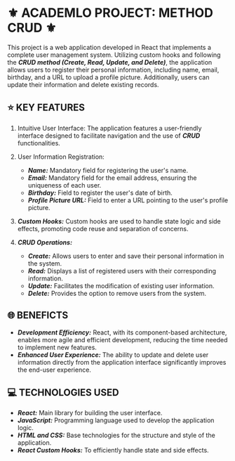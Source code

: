 # **⚜ ACADEMLO PROJECT: METHOD CRUD ⚜**
This project is a web application developed in React that implements a complete user management system. Utilizing custom hooks and following the ***CRUD method (Create, Read, Update, and Delete)***, the application allows users to register their personal information, including name, email, birthday, and a URL to upload a profile picture. Additionally, users can update their information and delete existing records. 

## **⭐ KEY FEATURES**
1. Intuitive User Interface: The application features a user-friendly interface designed to facilitate navigation and the use of ***CRUD*** functionalities.

2. User Information Registration: 
    * ***Name:*** Mandatory field for registering the user's name.
    * ***Email:*** Mandatory field for the email address, ensuring the uniqueness of each user.
    * ***Birthday:*** Field to register the user's date of birth. 
    * ***Profile Picture URL:*** Field to enter a URL pointing to the user's profile picture.

3. ***Custom Hooks:*** Custom hooks are used to handle state logic and side effects, promoting code reuse and separation of concerns.

4. ***CRUD Operations:***
   * ***Create:*** Allows users to enter and save their personal information in the system.
   * ***Read:*** Displays a list of registered users with their corresponding information.
   * ***Update:*** Facilitates the modification of existing user information.
   * ***Delete:*** Provides the option to remove users from the system.

## **🌐 BENEFICTS**
* ***Development Efficiency:*** React, with its component-based architecture, enables more agile and efficient development, reducing the time needed to implement new features.
* ***Enhanced User Experience:*** The ability to update and delete user information directly from the application interface significantly improves the end-user experience.

## **💻 TECHNOLOGIES USED**
* ***React:*** Main library for building the user interface.
* ***JavaScript:*** Programming language used to develop the application logic.
* ***HTML and CSS:*** Base technologies for the structure and style of the application.
* ***React Custom Hooks:*** To efficiently handle state and side effects.
